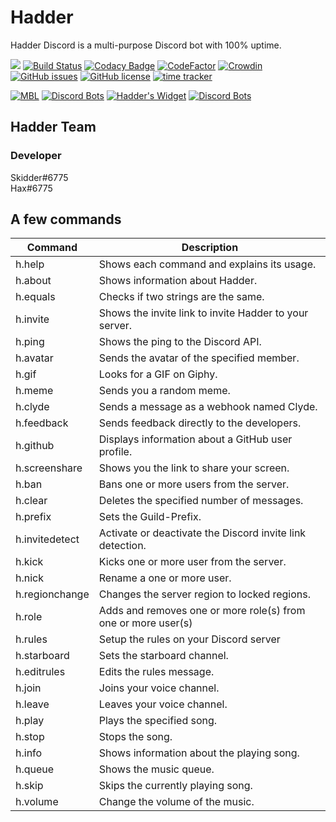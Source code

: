 # Hadder

Hadder Discord is a multi-purpose Discord bot with 100% uptime.

<a href="https://discord.gg/58My2dM"><img src="https://discordapp.com/api/guilds/448554629282922527/embed.png"/></a>
[![Build Status](https://github.com/BigBotNetwork/Hadder/workflows/Hadder/badge.svg)](https://github.com/BigBotNetwork/Hadder)
[![Codacy Badge](https://api.codacy.com/project/badge/Grade/ddb8cb7ec85f467caa691c175e1f01b5)](https://www.codacy.com/gh/BigBotNetwork/Hadder?utm_source=github.com&amp;utm_medium=referral&amp;utm_content=BigBotNetwork/Hadder&amp;utm_campaign=Badge_Grade)
[![CodeFactor](https://www.codefactor.io/repository/github/bigbotnetwork/hadder/badge)](https://www.codefactor.io/repository/github/bigbotnetwork/hadder)
[![Crowdin](https://badges.crowdin.net/e/bc0babde730eb3eada34778502a31b03/localized.svg)](https://bbn.crowdin.com/hadder)
[![GitHub issues](https://img.shields.io/github/issues/BigBotNetwork/Hadder)](https://github.com/BigBotNetwork/Hadder/issues)
[![GitHub license](https://img.shields.io/github/license/BigBotNetwork/Hadder)](https://github.com/BigBotNetwork/Hadder/blob/master/LICENSE)
[![time tracker](https://wakatime.com/badge/github/BigBotNetwork/Hadder.svg)](https://wakatime.com/badge/github/BigBotNetwork/Hadder)

[![MBL](Https://Mythicalbots.Xyz/Bot/637002314162372639/Embed?Q=Dark/ )](Https://Mythicalbots.Xyz/Bot/637002314162372639)
[![Discord Bots](https://top.gg/api/widget/637002314162372639.svg)](https://top.gg/bot/637002314162372639)
[![Hadder's Widget](https://api.botlist.space/widget/637002314162372639/2 "Hadder's Widget")](https://botlist.space/bot/637002314162372639?utm_source=bls&utm_medium=widget&utm_campaign=637002314162372639)
[![Discord Bots](https://discordbotlist.com/bots/637002314162372639/widget)](https://discordbotlist.com/bots/637002314162372639)

## Hadder Team
### Developer
Skidder#6775 <br>
Hax#6775

## A few commands
| **Command**    | **Description**                                               |
|----------------|---------------------------------------------------------------|
| h.help         | Shows each command and explains its usage.                    |
| h.about        | Shows information about Hadder.                               |
| h.equals       | Checks if two strings are the same.                           |
| h.invite       | Shows the invite link to invite Hadder to your server.        |
| h.ping         | Shows the ping to the Discord API.                            |
| h.avatar       | Sends the avatar of the specified member.                     |
| h.gif          | Looks for a GIF on Giphy.                                     |
| h.meme         | Sends you a random meme.                                      |
| h.clyde        | Sends a message as a webhook named Clyde.                     |
| h.feedback     | Sends feedback directly to the developers.                    |
| h.github       | Displays information about a GitHub user profile.             |
| h.screenshare  | Shows you the link to share your screen.                      |
| h.ban          | Bans one or more users from the server.                       |
| h.clear        | Deletes the specified number of messages.                     |
| h.prefix       | Sets the Guild-Prefix.                                        |
| h.invitedetect | Activate or deactivate the Discord invite link detection.     |
| h.kick         | Kicks one or more user from the server.                       |
| h.nick         | Rename a one or more user.                                    |
| h.regionchange | Changes the server region to locked regions.                  |
| h.role         | Adds and removes one or more role(s) from one or more user(s) |
| h.rules        | Setup the rules on your Discord server                        |
| h.starboard    | Sets the starboard channel.                                   |
| h.editrules    | Edits the rules message.                                      |
| h.join         | Joins your voice channel.                                     |
| h.leave        | Leaves your voice channel.                                    |
| h.play         | Plays the specified song.                                     |
| h.stop         | Stops the song.                                               |
| h.info         | Shows information about the playing song.                     |
| h.queue        | Shows the music queue.                                        |
| h.skip         | Skips the currently playing song.                             |
| h.volume       | Change the volume of the music.                               |
